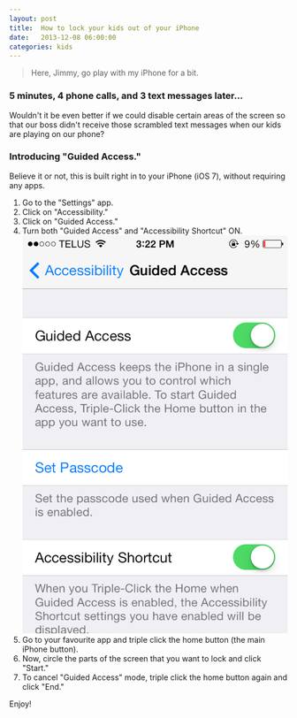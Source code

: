 ```yaml
---
layout: post
title:  How to lock your kids out of your iPhone
date:   2013-12-08 06:00:00
categories: kids
---
```



> Here, Jimmy, go play with my iPhone for a bit.

### 5 minutes, 4 phone calls, and 3 text messages later...

Wouldn't it be even better if we could disable certain areas of the screen so that our boss didn't receive those scrambled text messages when our kids are playing on our phone?

### Introducing "Guided Access."

Believe it or not, this is built right in to your iPhone (iOS 7), without requiring any apps.

1. Go to the "Settings" app.
2. Click on "Accessibility."
3. Click on "Guided Access."
4. Turn both "Guided Access" and "Accessibility Shortcut" ON.
![Guided Access iOS 7](/assets/images/guided-access.png)
5. Go to your favourite app and triple click the home button (the main iPhone button).
6. Now, circle the parts of the screen that you want to lock and click "Start."
7. To cancel "Guided Access" mode, triple click the home button again and click "End."

Enjoy!
